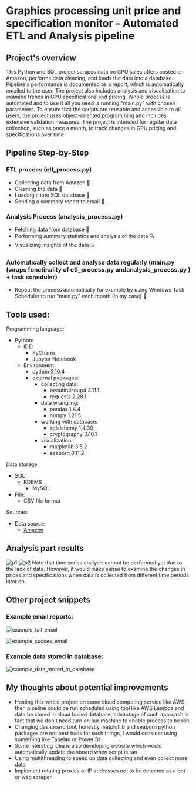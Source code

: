 # Graphics processing unit price and specification monitor - Automated ETL and Analysis pipeline
## Project's overview
This Python and SQL project scrapes data on GPU sales offers posted on Amazon, performs data cleaning, and loads the data into a database. Pipeline's performance is documented as a report, which is automatically emailed to the user. The project also includes analysis and visualization to examine trends in GPU specifications and pricing. Whole process is automated and to use it all you need is running "main.py" with chosen parameters. To ensure that the scripts are reusable and accessible to all users, the project uses object-oriented programming and includes extensive validation measures. The project is intended for regular data collection, such as once a month, to track changes in GPU pricing and specifications over time.
## Pipeline Step-by-Step
### ETL process (etl_process.py)
- Collecting data from Amazon 🛒
- Cleaning the data 🧹
- Loading it into SQL database 💾
- Sending a summary report to email 📩
### Analysis Process (analysis_process.py)
- Fetching data from database 💾
- Performing summary statistics and analysis of the data 🔍
- Visualizing insights of the data 📊
### Automatically collect and analyse data regularly (main.py (wraps functinality of etl_process.py andanalysis_process.py ) + task scheduler)
- Repeat the process automatically for example by using Windows Task Scheduler to run "main.py" each month (in my case) 📅
## Tools used:
Programming language:
- Python:
  - IDE:
    - PyCharm
    - Jupyter Notebook
  - Environment:
    - python 3.10.4
    - external packages:
      - collecting data:
        - beautifulsoup4 4.11.1
        - requests 2.28.1
      - data wrangling:
        - pandas 1.4.4
        - numpy 1.21.5
      - working with database:
        - sqlalchemy 1.4.39
        - cryptography 37.0.1
      - visualization:
        - matplotlib 3.5.2
        - seaborn 0.11.2
       
Data storage
- SQL:
  - RDBMS
    - MySQL
- File:
  - CSV file format  

Sources:
- Data source:
  - [Amazon   ](https://www.amazon.com/)
## Analysis part results
![p1](https://user-images.githubusercontent.com/121947030/229366557-4087583d-4727-4689-a7a4-e7642a78d262.png)
![p2](https://user-images.githubusercontent.com/121947030/229366568-f46beb7d-254f-466c-b2ac-a155bfce250b.png)
Note that time series analysis cannot be performed yet due to the lack of data. However, it would make sense to examine the changes in prices and specifications when data is collected from different time periods later on.
## Other project snippets
### Example email reports:
![example_fail_email](https://user-images.githubusercontent.com/121947030/229369029-926ac054-c852-447f-bce4-cf07eb6de034.png)

![example_succes_email](https://user-images.githubusercontent.com/121947030/229369034-666df715-6d9a-43c1-b677-53c4a5283ddc.png)

### Example data stored in database:
![example_data_stored_in_database](https://user-images.githubusercontent.com/121947030/229369072-909805e8-f538-4534-9910-efc4d8608325.png)

## My thoughts about potential improvements
- Hosting this whole project on some cloud computing service like AWS
  then pipeline could be run scheduled using tool like AWS Lambda and data be stored in 
  cloud based database, advantage of such approach is fact that we don't need turn on our machine
  to enable process to be ran
- Changing dashboard tool, honestly matplotlib and seaborn python packages are not best tools
  for such things, I would consider using something like Tabelau or Power BI
- Some intersting idea is also developing website which would automatically update dashboard when script is ran  
- Using multithreading to speed up data collecting and even collect more data
- Implement rotating proxies or IP addresses not to be detected as a bot or web scraper
  
  

